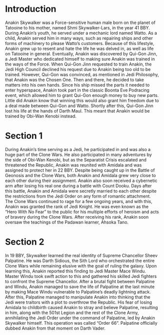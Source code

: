 # Introduction

Anakin Skywalker was a Force-sensitive human male born on the planet of Tatooine to his mother, named Shmi Skywalker-Lars, in the year 41 BBY.
During Anakin’s youth, he served under a mechanic lord named Watto.
As a child, Anakin served him in many ways, such as repairing ships and other forms of machinery to please Watto’s customers.
Because of this lifestyle, Anakin grew up to resent and hate the life he was delved in, as well as life on Tatooine in general.
Eventually, Anakin was discovered by Qui-Gon Jinn, a Jedi Master who dedicated himself to making sure Anakin was trained in the ways of the Force.
When Qui-Gon Jinn requested to train Anakin, the Jedi High Council declined his request due to Anakin being too old to be trained.
However, Qui-Gon was convinced, as mentioned in Jedi Philosophy, that Anakin was the Chosen One.
Then and there, he decided to take matters into his own hands.
Since his ship missed the parts it needed to enter hyperspace, Anakin took part in the classic Boonta Eve Podracing event, which allowed him to grant Qui-Gon enough money to buy new parts.
Little did Anakin know that winning this would also grant him freedom due to a deal made between Qui-Gon and Watto.
Shortly after this, Qui-Gon Jinn lost his life at the hands of Darth Maul.
This meant that Anakin would be trained by Obi-Wan Kenobi instead.

# Section 1

During Anakin’s time serving as a Jedi, he participated in and was also a huge part of the Clone Wars.
He also participated in many adventures by the side of Obi-Wan Kenobi, but as the Separatist Crisis escalated and threatened the Republic, Anakin was reunited with Amidala and was assigned to protect her in 22 BBY.
Despite being caught up in the Battle of Geonosis and the Clone Wars, both Anakin and Amidala grew very close to each other during their assignment.
Anakin also soon received a cybernetic arm after losing his real one during a battle with Count Dooku.
Days after this battle, Anakin and Amidala were secretly married to each other despite the restrictions from the Jedi Order on any form of romantic attachment.
The Clone Wars continued to rage for a few ongoing years, and with this, Anakin was granted the rank of Jedi Knight.
He was even known as the “Hero With No Fear” to the public for his multiple efforts of heroism and acts of bravery during the Clone Wars.
After receiving his rank, Anakin soon oversaw the teachings of the Padawan learner, Ahsoka Tano.

# Section 2

In 19 BBY, Skywalker learned the real identity of Supreme Chancellor Sheev Palpatine.
He was Darth Sidious, the Sith Lord who orchestrated the entire Clone Wars while remaining elusive with the goal of ruling the galaxy.
Upon learning this, Anakin reported this finding to Jedi Master Mace Windu.
Master Windu took swift action to this and gathered his skilled Jedi fighters to confront the Supreme Chancellor.
After a brutal fight between Palpatine and Windu, Anakin managed to save the life of Palpatine at the last minute by making Mace Windu vulnerable to Palpatine’s deadly lightning attack.
After this, Palpatine managed to manipulate Anakin into thinking that the Jedi were traitors with a plot to overthrow the Republic.
His fear of losing Amidala to childbirth caused Anakin to stray and believe Palpatine, resulting in him, along with the 501st Legion and the rest of the Clone Army, annihilating the Jedi Order under the command of Palpatine, led by Anakin Skywalker himself.
This operation was called “Order 66”.
Palpatine officially dubbed Anakin from that moment on Darth Vader.
